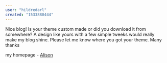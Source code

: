 ```yaml
---
user: "hildredarl"
created: "1533880444"
---
```


Nice blog! Is your theme custom made or did 
you download it from somewhere? A design like yours with a few simple tweeks would really make my blog shine.
Please let me know where you got your theme. Many thanks

my homepage - <a href="http://www.fornarina.co.kr/board/index.php?db=issue&no=317&mari_mode=view@view&cate=&page=1&listURL=http%3A%2F%2Fgroup.paiezco.ir%2Findex.php%3Fa%3Dprofile%26u%3Dmagdalenadr">Alison</a>
